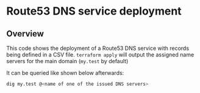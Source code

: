 # Route53 DNS service deployment

## Overview

This code shows the deployment of a Route53 DNS service
with records being defined in a CSV file. `terraform apply`
will output the assigned name servers for the main domain
(`my.test` by default)

It can be queried like shown below afterwards:
```bash
dig my.test @<name of one of the issued DNS servers>
```
